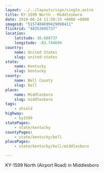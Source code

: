 ```yaml
---
layout: ../../layouts/sign/single.astro
title: KY-1599 North - Middlesboro
date: 2019-06-24 11:50:33 +0000 +0000
imageid: "5157404699429098411"
flickrid: "48352045737"
location:
    latitude: 36.608737
    longitude: -83.744694
country:
    name: United States
    slug: united-states
state:
    name: Kentucky
    slug: kentucky
county:
    name: Bell County
    slug: bell
place:
    name: Middlesboro
    slug: middlesboro
tags:
    - shield
highway:
    - ky1599
statePages:
    - state/kentucky
countyPages:
    - state/kentucky/bell
placePages:
    - state/kentucky/bell/middlesboro

---
```

KY-1599 North (Airport Road) in Middlesboro